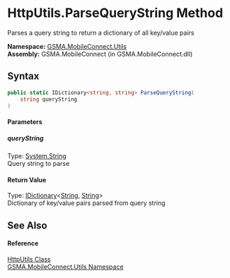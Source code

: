 HttpUtils.ParseQueryString Method
=================================
Parses a query string to return a dictionary of all key/value pairs

**Namespace:** [GSMA.MobileConnect.Utils][1]  
**Assembly:** GSMA.MobileConnect (in GSMA.MobileConnect.dll)

Syntax
------

```csharp
public static IDictionary<string, string> ParseQueryString(
	string queryString
)
```

#### Parameters

##### *queryString*
Type: [System.String][2]  
Query string to parse

#### Return Value
Type: [IDictionary][3]&lt;[String][2], [String][2]>  
Dictionary of key/value pairs parsed from query string

See Also
--------

#### Reference
[HttpUtils Class][4]  
[GSMA.MobileConnect.Utils Namespace][1]  

[1]: ../README.md
[2]: http://msdn.microsoft.com/en-us/library/s1wwdcbf
[3]: http://msdn.microsoft.com/en-us/library/s4ys34ea
[4]: README.md
[5]: ../../_icons/Help.png